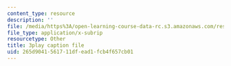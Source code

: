 ```yaml
---
content_type: resource
description: ''
file: /media/https%3A/open-learning-course-data-rc.s3.amazonaws.com/res-5-0001-digital-lab-techniques-manual-spring-2007/265d9041561711dfead1fcb4f657cb01_fHEk2WFgmXQ.srt
file_type: application/x-subrip
resourcetype: Other
title: 3play caption file
uid: 265d9041-5617-11df-ead1-fcb4f657cb01
---
```

